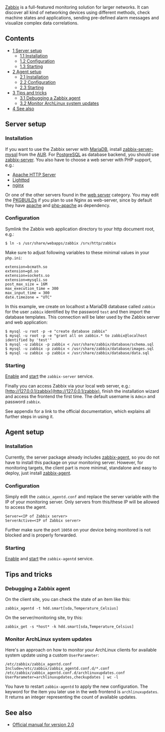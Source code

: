 [Zabbix](http://zabbix.com) is a full-featured monitoring solution for larger networks. It can discover all kind of networking devices using different methods, check machine states and applications, sending pre-defined alarm messages and visualize complex data correlations.

## Contents

*   [1 Server setup](#Server_setup)
    *   [1.1 Installation](#Installation)
    *   [1.2 Configuration](#Configuration)
    *   [1.3 Starting](#Starting)
*   [2 Agent setup](#Agent_setup)
    *   [2.1 Installation](#Installation_2)
    *   [2.2 Configuration](#Configuration_2)
    *   [2.3 Starting](#Starting_2)
*   [3 Tips and tricks](#Tips_and_tricks)
    *   [3.1 Debugging a Zabbix agent](#Debugging_a_Zabbix_agent)
    *   [3.2 Monitor ArchLinux system updates](#Monitor_ArchLinux_system_updates)
*   [4 See also](#See_also)

## Server setup

### Installation

If you want to use the Zabbix server with [MariaDB](/index.php/MariaDB "MariaDB"), install [zabbix-server-mysql](https://aur.archlinux.org/packages/zabbix-server-mysql/) from the [AUR](/index.php/AUR "AUR"). For [PostgreSQL](/index.php/PostgreSQL "PostgreSQL") as database backend, you should use [zabbix-server](https://aur.archlinux.org/packages/zabbix-server/). You also have to choose a web server with PHP support, e.g.:

*   [Apache HTTP Server](/index.php/Apache_HTTP_Server "Apache HTTP Server")
*   [Lighttpd](/index.php/Lighttpd "Lighttpd")
*   [nginx](/index.php/Nginx "Nginx")

Or one of the other servers found in the [web server](/index.php/Category:Web_server "Category:Web server") category. You may edit the [PKGBUILDs](/index.php/PKGBUILD "PKGBUILD") if you plan to use Nginx as web-server, since by default they have [apache](https://www.archlinux.org/packages/?name=apache) and [php-apache](https://www.archlinux.org/packages/?name=php-apache) as dependency.

### Configuration

Symlink the Zabbix web application directory to your http document root, e.g.:

```
$ ln -s /usr/share/webapps/zabbix /srv/http/zabbix

```

Make sure to adjust following variables to these minimal values in your `php.ini`:

```
extension=bcmath.so
extension=gd.so
extension=sockets.so
extension=mysqli.so
post_max_size = 16M
max_execution_time = 300
max_input_time = 300
date.timezone = "UTC"

```

In this example, we create on localhost a MariaDB database called `zabbix` for the user `zabbix` identified by the password `test` and then import the database templates. This connection will be later used by the Zabbix server and web application:

```
$ mysql -u root -p -e "create database zabbix"
$ mysql -u root -p -e "grant all on zabbix.* to zabbix@localhost identified by 'test'"
$ mysql -u zabbix -p zabbix < /usr/share/zabbix/database/schema.sql
$ mysql -u zabbix -p zabbix < /usr/share/zabbix/database/images.sql
$ mysql -u zabbix -p zabbix < /usr/share/zabbix/database/data.sql

```

### Starting

[Enable](/index.php/Enable "Enable") and [start](/index.php/Start "Start") the `zabbix-server` service.

Finally you can access Zabbix via your local web server, e.g.: [http://127.0.0.1/zabbix](http://127.0.0.1/zabbix), finish the installation wizard and access the frontend the first time. The default username is `Admin` and password `zabbix`.

See appendix for a link to the official documentation, which explains all further steps in using it.

## Agent setup

### Installation

Currently, the server package already includes [zabbix-agent](https://aur.archlinux.org/packages/zabbix-agent/), so you do not have to install this package on your monitoring server. However, for monitoring targets, the client part is more minimal, standalone and easy to deploy, just install [zabbix-agent](https://aur.archlinux.org/packages/zabbix-agent/).

### Configuration

Simply edit the `zabbix_agentd.conf` and replace the server variable with the IP of your monitoring server. Only servers from this/these IP will be allowed to access the agent.

```
Server=<IP of Zabbix server>
ServerActive=<IP of Zabbix server>

```

Further make sure the port `10050` on your device being monitored is not blocked and is properly forwarded.

### Starting

[Enable](/index.php/Enable "Enable") and [start](/index.php/Start "Start") the `zabbix-agentd` service.

## Tips and tricks

### Debugging a Zabbix agent

On the client site, you can check the state of an item like this:

```
zabbix_agentd -t hdd.smart[sda,Temperature_Celsius]

```

On the server/monitoring site, try this:

```
zabbix_get -s *host* -k hdd.smart[sda,Temperature_Celsius]

```

### Monitor ArchLinux system updates

Here's an approach on how to monitor your ArchLinux clients for available system update using a custom `UserParameter`:

 `/etc/zabbix/zabbix_agentd.conf`  `Include=/etc/zabbix/zabbix_agentd.conf.d/*.conf`  `/etc/zabbix/zabbix_agentd.conf.d/archlinuxupdates.conf`  `UserParameter=archlinuxupdates,checkupdates | wc -l` 

You have to restart `zabbix-agentd` to apply the new configuration. The keyword for the item you later use in the web frontend is `archlinuxupdates`. It returns an integer representing the count of available updates.

## See also

*   [Official manual for version 2.0](https://www.zabbix.com/documentation/doku.php?id=2.0)